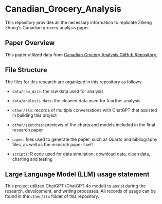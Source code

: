 # Canadian_Grocery_Analysis

This repository provides all the necessary information to replicate Ziheng Zhong's Canadian grocery analysis paper.

## Paper Overview

This paper utilized data from [Canadian Grocery Analysis GitHub Repository](https://github.com/iJustinn/Canadian_Grocery_Analysis.git),

## File Structure

The files for this research are organized in this repository as follows:

-   `data/raw_data`: the raw data used for analysis

-   `data/analysis_data`: the cleaned data used for fuurther analysis

-   `other/llm`: records of multiple conversations with ChatGPT that assisted in building this project

-   `other/sketches`: previews of the charts and models included in the final research paper

-   `paper`: files used to generate the paper, such as Quarto and bibliography files, as well as the research paper itself

-   `scripts`: R code used for data simulation, download data, clean data, charting and testing

## Large Language Model (LLM) usage statement

This project utilized ChatGPT (ChatGPT 4o model) to assist during the research, development, and writing processes. All records of usage can be found in the `other/llm` folder of this repository.